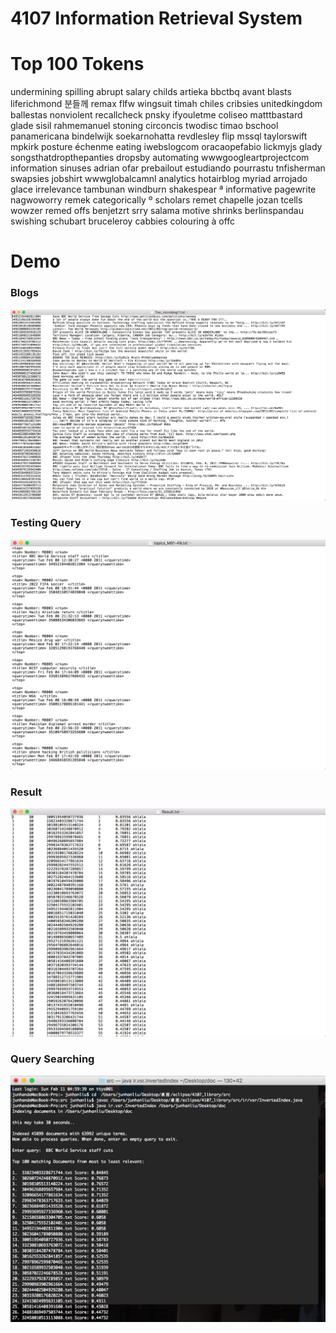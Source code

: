 # 4107 Information Retrieval System

# Top 100 Tokens
undermining
spilling
abrupt
salary
childs
artieka
bbctbq
avant
blasts
liferichmond
분들께
remax
flfw
wingsuit
timah
chiles
cribsies
unitedkingdom
ballestas
nonviolent
recallcheck
pnsky
ifyouletme
coliseo
matttbastard
glade
sisil
rahmemanuel
stoning
circoncis
twodisc
timao
bschool
panamericana
bindelwijk
soekarnohatta
revdlesley
flip
mssql
taylorswift
mpkirk
posture
échenme
eating
iwebslogcom
oracaopefabio
lickmyjs
glady
songsthatdropthepanties
dropsby
automating
wwwgoogleartprojectcom
information
sinuses
adrian
ofar
prebailout
estudiando
pourrastu
tnfisherman
swapsies
jobshirt
wwwglobalcamnl
analytics
hotairblog
myriad
arrojado
glace
irrelevance
tambunan
windburn
shakespear
ª
informative
pagewrite
nagwoworry
remek
categorically
º
scholars
remet
chapelle
jozan
tcells
wowzer
remed
offs
benjetzrt
srry
salama
motive
shrinks
berlinspandau
swishing
schubart
bruceleroy
cabbies
colouring
à
offc
# Demo
### Blogs
![Image discription](https://github.com/jimjimliu/4107-Information-Retrieval-System/blob/master/image/blog.jpg)
### Testing Query
![Image discription](https://github.com/jimjimliu/4107-Information-Retrieval-System/blob/master/image/queries.jpg)
### Result
![Image discription](https://github.com/jimjimliu/4107-Information-Retrieval-System/blob/master/image/result.jpg)
### Query Searching
![Image discription](https://github.com/jimjimliu/4107-Information-Retrieval-System/blob/master/image/result2.jpg)

